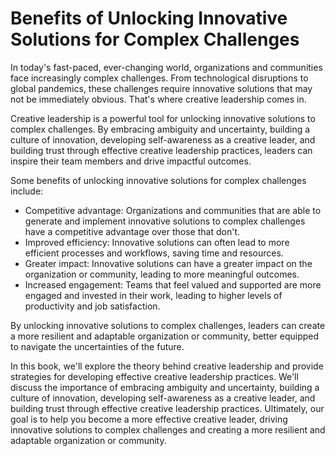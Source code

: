 Benefits of Unlocking Innovative Solutions for Complex Challenges
===============================================================================

In today's fast-paced, ever-changing world, organizations and communities face increasingly complex challenges. From technological disruptions to global pandemics, these challenges require innovative solutions that may not be immediately obvious. That's where creative leadership comes in.

Creative leadership is a powerful tool for unlocking innovative solutions to complex challenges. By embracing ambiguity and uncertainty, building a culture of innovation, developing self-awareness as a creative leader, and building trust through effective creative leadership practices, leaders can inspire their team members and drive impactful outcomes.

Some benefits of unlocking innovative solutions for complex challenges include:

* Competitive advantage: Organizations and communities that are able to generate and implement innovative solutions to complex challenges have a competitive advantage over those that don't.
* Improved efficiency: Innovative solutions can often lead to more efficient processes and workflows, saving time and resources.
* Greater impact: Innovative solutions can have a greater impact on the organization or community, leading to more meaningful outcomes.
* Increased engagement: Teams that feel valued and supported are more engaged and invested in their work, leading to higher levels of productivity and job satisfaction.

By unlocking innovative solutions to complex challenges, leaders can create a more resilient and adaptable organization or community, better equipped to navigate the uncertainties of the future.

In this book, we'll explore the theory behind creative leadership and provide strategies for developing effective creative leadership practices. We'll discuss the importance of embracing ambiguity and uncertainty, building a culture of innovation, developing self-awareness as a creative leader, and building trust through effective creative leadership practices. Ultimately, our goal is to help you become a more effective creative leader, driving innovative solutions to complex challenges and creating a more resilient and adaptable organization or community.
